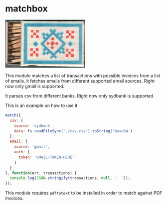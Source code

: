 matchbox
========

![matchbox.jpg](matchbox.jpg)

This module matches a list of transactions with possible invoices from a list of emails.
it fetches emails from different supported email sources. Right now only gmail is supported.

It parses csv from different banks. Right now only sydbank is supported.

This is an example on how to use it

```js
match({
  csv: {
    source: 'sydbank',
    data: fs.readFileSync('./csv.csv').toString('base64')
  },
  email: {
    source: 'gmail',
    auth: {
      token: 'GMAIL-TOKEN-HERE'
    }
  }
}, function(err, transactions) {
  console.log(JSON.stringify(transactions, null, '  '));
});
```
This module requires `pdftotext` to be installed in order to match against PDF invoices.

